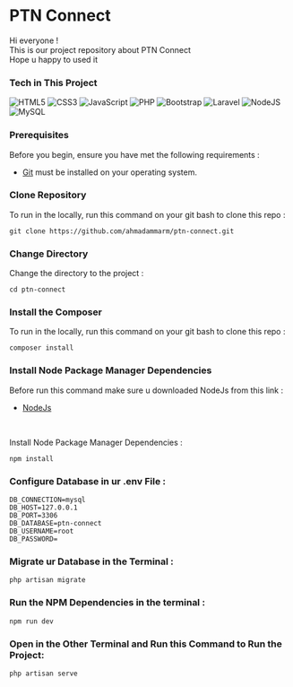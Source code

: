 # PTN Connect
<p>Hi everyone ! <br>
This is our project repository about PTN Connect <br>
Hope u happy to used it</p>

### Tech in This Project

![HTML5](https://img.shields.io/badge/html5-%23E34F26.svg?style=for-the-badge&logo=html5&logoColor=white) ![CSS3](https://img.shields.io/badge/css3-%231572B6.svg?style=for-the-badge&logo=css3&logoColor=white) ![JavaScript](https://img.shields.io/badge/javascript-%23323330.svg?style=for-the-badge&logo=javascript&logoColor=%23F7DF1E) ![PHP](https://img.shields.io/badge/php-%23777BB4.svg?style=for-the-badge&logo=php&logoColor=white) ![Bootstrap](https://img.shields.io/badge/bootstrap-%23563D7C.svg?style=for-the-badge&logo=bootstrap&logoColor=white) ![Laravel](https://img.shields.io/badge/laravel-%23FF2D20.svg?style=for-the-badge&logo=laravel&logoColor=white) ![NodeJS](https://img.shields.io/badge/node.js-6DA55F?style=for-the-badge&logo=node.js&logoColor=white)
![MySQL](https://img.shields.io/badge/mysql-%2300f.svg?style=for-the-badge&logo=mysql&logoColor=white)


<!-- Proudly created with GPRM ( https://gprm.itsvg.in ) -->
### Prerequisites
Before you begin, ensure you have met the following requirements :

* [Git](https://git-scm.com/downloads "Download Git") must be installed on your operating system.

### Clone Repository
To run in the locally, run this command on your git bash to clone this repo :
```
git clone https://github.com/ahmadammarm/ptn-connect.git
```


### Change Directory
Change the directory to the project :
```
cd ptn-connect
```


### Install the Composer
To run in the locally, run this command on your git bash to clone this repo :
```
composer install
```


### Install Node Package Manager Dependencies
Before run this command make sure u downloaded NodeJs from this link :
<br>
* [NodeJs](https://nodejs.org/en "Download NodeJs")
<br>

Install Node Package Manager Dependencies :
```
npm install
```


### Configure Database in ur .env File :
```
DB_CONNECTION=mysql
DB_HOST=127.0.0.1
DB_PORT=3306
DB_DATABASE=ptn-connect
DB_USERNAME=root
DB_PASSWORD=
```

### Migrate ur Database in the Terminal :
```
php artisan migrate
```


### Run the NPM Dependencies in the terminal :
```
npm run dev
```


### Open in the Other Terminal and Run this Command to Run the Project:
```
php artisan serve
```


